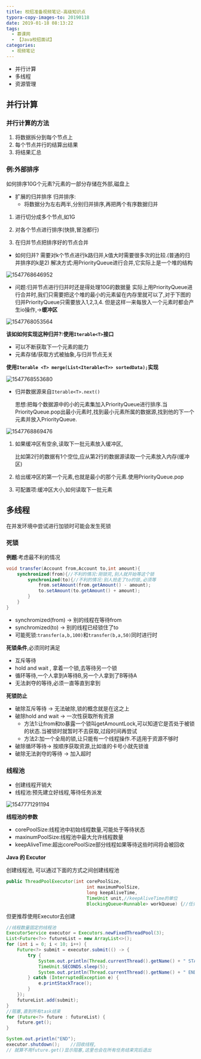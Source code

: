 ```yaml
---
title: 校招准备视频笔记-高级知识点
typora-copy-images-to: 20190118
date: 2019-01-18 08:13:22
tags:
  - 慕课网
  - 【Java校招面试】
categories:
  - 视频笔记
---
```


- 并行计算
- 多线程
- 资源管理

## 并行计算

### 并行计算的方法

1. 将数据拆分到每个节点上
2. 每个节点并行的结算出结果
3. 将结果汇总

### 例:外部排序

如何排序10G个元素?元素的一部分存储在外部,磁盘上

- 扩展的归并排序
  归并排序:
  - 将数据分为左右两半,分别归并排序,再把两个有序数据归并

1. 进行切分成多个节点,如1G

2. 对各个节点进行排序(快排,冒泡都行)

3. 在归并节点把排序好的节点合并

- 如何归并? 
  需要对k个节点进行k路归并,k值大时需要很多次的比较.(普通的归并排序的k是2)
  解决方式:用PriorityQueue进行合并,它实际上是一个堆的结构

![1547768646952](20190118/1547768646952.png)

- 问题:归并节点进行归并时还是得处理10G的数据量
  实际上用PriorityQueue进行合并时,我们只需要把这个堆的最小的元素留在内存里就可以了,对于下图的归并PriorityQueue只需要放入1,2,3,4.
  但是这样一来每放入一个元素时都会产生io操作,->**缓冲区**

![1547768053564](20190118/1547768053564.png)

**该如如何实现这种归并?:使用`Iterable<T>`接口**

- 可以不断获取下一个元素的能力
- 元素存储/获取方式被抽象,与归并节点无关

**使用`Iterable <T> merge(List<Iterable<T>> sortedData);`实现**

![1547768553680](20190118/1547768553680.png)



- 归并数据源来自`Iterable<T>.next()`

  思想:把每个数据源中的小的元素集加入PriorityQueue进行排序.当PriorityQueue.pop出最小元素时,找到最小元素所属的数据源,找到他的下一个元素并放入PriorityQueue.

![1547768869476](20190118/1547768869476.png)

1. 如果缓冲区有空余,读取下一批元素放入缓冲区,
   
   比如第2行的数据有1个空位,应从第2行的数据源读取一个元素放入内存(缓冲区)

2. 给出缓冲区的第一个元素,也就是最小的那个元素.使用PriorityQueue.pop

3. 可配置项:缓冲区大小,如何读取下一批元素

## 多线程

在并发环境中尝试进行加锁时可能会发生死锁

### 死锁

**例题**:考虑最不利的情况

```java
void transfer(Account from,Account to,int amount){
    synchronized(from){//不利的情况:刚锁完,别人就开始等这个锁
        synchronized(to){//不利的情况:别人抢走了to的锁,必须等
            from.setAmount(from.getAmount() - amount);
    		to.setAmount(to.getAmount() + amount);
        }
    }
}
```

- synchromized(from) -> 别的线程在等待from
- synchromized(to) -> 别的线程已经锁住了to
- 可能死锁:`transfer(a,b,100)`和`transfer(b,a,50)`同时进行时

**死锁条件**,必须同时满足

- 互斥等待
- hold and wait , 拿着一个锁,去等待另一个锁
- 循环等待,一个人拿到A等待B,另一个人拿到了B等待A
- 无法剥夺的等待,必须一直等直到拿到 

**死锁防止**

- 破除互斥等待 -> 无法破除,锁的概念就是在这之上
- 破除hold and wait -> 一次性获取所有资源
  - 方法1:让from和to暴露一个锁叫getAmountLock,可以知道它是否处于被锁的状态.当被锁时就暂时不去获取,过段时间再尝试
  - 方法2:加一个全局的锁,让只能有一个线程操作.不适用于资源不够时
- 破除循环等待-> 按顺序获取资源,比如谁的卡号小就先锁谁
- 破除无法剥夺的等待 -> 加入超时

### 线程池

- 创建线程开销大
- 线程池:预先建立好线程,等待任务派发

![1547771291194](20190118/1547771291194.png)

**线程池的参数**

- corePoolSize:线程池中初始线程数量,可能处于等待状态
- maxinumPoolSize:线程池中最大允许线程数量
- keepAliveTime:超出corePoolSize部分线程如果等待这些时间将会被回收

**Java 的 Excutor**

创建线程池,
可以通过下面的方式之间创建线程池

```java
public ThreadPoolExecutor(int corePoolSize,
                              int maximumPoolSize,
                              long keepAliveTime,
                              TimeUnit unit,//keepAliveTime的单位
                              BlockingQueue<Runnable> workQueue) {//任务队列,依次调用元素的run
```

但更推荐使用Executor去创建 

```java
//线程数量固定的线程池
ExecutorService executor = Executors.newFixedThreadPool(3);
List<Future<?>> futureList = new ArrayList<>();
for (int i = 0; i < 10; i++) {
    Future<?> submit = executor.submit(() -> {
        try {
            System.out.println(Thread.currentThread().getName() + " START ");
            TimeUnit.SECONDS.sleep(5);
            System.out.println(Thread.currentThread().getName() + " END ");
        } catch (InterruptedException e) {
            e.printStackTrace();
        }
    });
    futureList.add(submit);
}
//阻塞,直到所有task结束
for (Future<?> future : futureList) {
    future.get();
}

System.out.println("END");
executor.shutdown();    //回收线程,
// 就算不用future.get()显示阻塞,这里也会在所有任务结束完后退出
```

